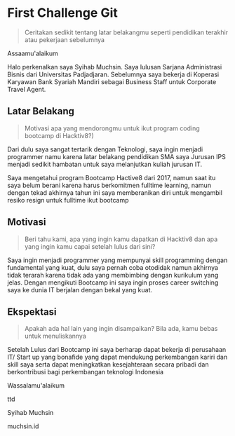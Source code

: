 # First Challenge Git

> Ceritakan sedikit tentang latar belakangmu seperti pendidikan terakhir atau pekerjaan sebelumnya

 Assaamu'alaikum
 
 Halo perkenalkan saya Syihab Muchsin.
 Saya lulusan Sarjana Administrasi Bisnis dari Universitas Padjadjaran.
 Sebelumnya saya bekerja di Koperasi Karyawan Bank Syariah Mandiri sebagai Business Staff untuk Corporate Travel Agent.

## Latar Belakang

> Motivasi apa yang mendorongmu untuk ikut program coding bootcamp di Hacktiv8?)

  Dari dulu saya sangat tertarik dengan Teknologi, saya ingin menjadi programmer namu karena latar belakang pendidikan SMA saya Jurusan IPS menjadi sedikit hambatan untuk saya melanjutkan kuliah jurusan IT. 
 
Saya mengetahui program Bootcamp Hactive8 dari 2017, namun saat itu saya belum berani karena harus berkomitmen fulltime learning, namun dengan tekad akhirnya tahun ini saya memberanikan diri untuk mengambil resiko resign untuk fulltime ikut bootcamp

## Motivasi

> Beri tahu kami, apa yang ingin kamu dapatkan di Hacktiv8 dan apa yang ingin kamu capai setelah lulus dari sini?

 Saya ingin menjadi programmer yang mempunyai skill programming dengan fundamental yang kuat, dulu saya pernah coba otodidak namun akhirnya tidak terarah karena tidak ada yang membimbing dengan kurikulum yang jelas. 
 Dengan mengikuti Bootcamp ini saya ingin proses career switching saya ke dunia IT berjalan dengan bekal yang kuat. 

## Ekspektasi

> Apakah ada hal lain yang ingin disampaikan? Bila ada, kamu bebas untuk menuliskannya

 Setelah Lulus dari Bootcamp ini saya berharap dapat bekerja di perusahaan IT/ Start up yang bonafide yang dapat mendukung perkembangan kariri dan skill saya serta dapat meningkatkan kesejahteraan secara pribadi dan berkontribusi bagi perkembangan teknologi Indonesia

 Wassalamu'alaikum
 
 ttd
 
 Syihab Muchsin
 
 muchsin.id
